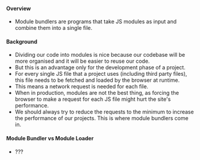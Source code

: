 #### Overview
- Module bundlers are programs that take JS modules as input and combine them into a single file.

#### Background
- Dividing our code into modules is nice because our codebase will be more organised and it will be easier to reuse our code.
- But this is an advantage only for the development phase of a project. 
- For every single JS file that a project uses (including third party files), this file needs to be fetched and loaded by the browser at runtime.
- This means a network request is needed for each file.
- When in production, modules are not the best thing, as forcing the browser to make a request for each JS file might hurt the site's performance.
- We should always try to reduce the requests to the minimum to increase the performance of our projects. This is where module bundlers come in.

#### Module Bundler vs Module Loader
- ???